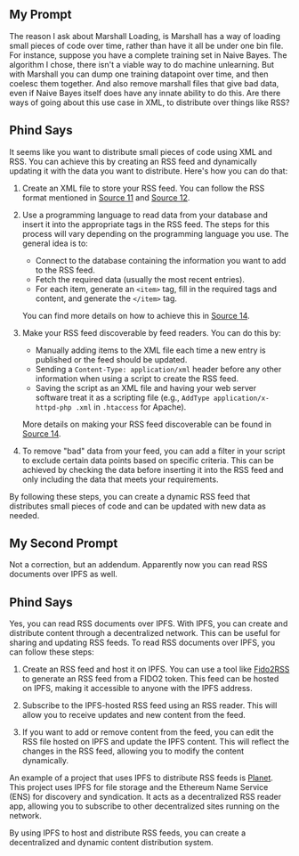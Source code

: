 ## My Prompt
The reason I ask about Marshall Loading, is Marshall has a way of loading small pieces of code over time, rather than have it all be under one bin file. For instance, suppose you have a complete training set in Naive Bayes. The algorithm I chose, there isn't a viable way to do machine unlearning. But with Marshall you can dump one training datapoint over time, and then coelesc them together. And also remove marshall files that give bad data, even if Naive Bayes itself does have any innate ability to do this. Are there ways of going about this use case in XML, to distribute over things like RSS?


## Phind Says
It seems like you want to distribute small pieces of code using XML and RSS. You can achieve this by creating an RSS feed and dynamically updating it with the data you want to distribute. Here's how you can do that:

1. Create an XML file to store your RSS feed. You can follow the RSS format mentioned in [Source 11](https://zapier.com/blog/how-to-use-rss-feeds/) and [Source 12](https://developers.google.com/search/blog/2014/10/best-practices-for-xml-sitemaps-rssatom).

2. Use a programming language to read data from your database and insert it into the appropriate tags in the RSS feed. The steps for this process will vary depending on the programming language you use. The general idea is to:
   - Connect to the database containing the information you want to add to the RSS feed.
   - Fetch the required data (usually the most recent entries).
   - For each item, generate an `<item>` tag, fill in the required tags and content, and generate the `</item>` tag.

   You can find more details on how to achieve this in [Source 14](https://www.makeuseof.com/tag/how-to-create-an-rss-feed-for-your-site-from-scratch/).

3. Make your RSS feed discoverable by feed readers. You can do this by:
   - Manually adding items to the XML file each time a new entry is published or the feed should be updated.
   - Sending a `Content-Type: application/xml` header before any other information when using a script to create the RSS feed.
   - Saving the script as an XML file and having your web server software treat it as a scripting file (e.g., `AddType application/x-httpd-php .xml` in `.htaccess` for Apache).

   More details on making your RSS feed discoverable can be found in [Source 14](https://www.makeuseof.com/tag/how-to-create-an-rss-feed-for-your-site-from-scratch/).

4. To remove "bad" data from your feed, you can add a filter in your script to exclude certain data points based on specific criteria. This can be achieved by checking the data before inserting it into the RSS feed and only including the data that meets your requirements.

By following these steps, you can create a dynamic RSS feed that distributes small pieces of code and can be updated with new data as needed.


## My Second Prompt
Not a correction, but an addendum. Apparently now you can read RSS documents over IPFS as well.


## Phind Says
Yes, you can read RSS documents over IPFS. With IPFS, you can create and distribute content through a decentralized network. This can be useful for sharing and updating RSS feeds. To read RSS documents over IPFS, you can follow these steps:

1. Create an RSS feed and host it on IPFS. You can use a tool like [Fido2RSS](https://www.npmjs.com/package/fido2rss) to generate an RSS feed from a FIDO2 token. This feed can be hosted on IPFS, making it accessible to anyone with the IPFS address.

2. Subscribe to the IPFS-hosted RSS feed using an RSS reader. This will allow you to receive updates and new content from the feed.

3. If you want to add or remove content from the feed, you can edit the RSS file hosted on IPFS and update the IPFS content. This will reflect the changes in the RSS feed, allowing you to modify the content dynamically.

An example of a project that uses IPFS to distribute RSS feeds is [Planet](https://changelog.com/news/planet-decentralized-blogs-websites-powered-by-ipfs-ens-MbYG). This project uses IPFS for file storage and the Ethereum Name Service (ENS) for discovery and syndication. It acts as a decentralized RSS reader app, allowing you to subscribe to other decentralized sites running on the network.

By using IPFS to host and distribute RSS feeds, you can create a decentralized and dynamic content distribution system. 
